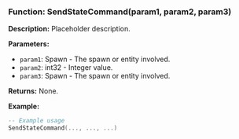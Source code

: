 ### Function: SendStateCommand(param1, param2, param3)

**Description:**
Placeholder description.

**Parameters:**
- `param1`: Spawn - The spawn or entity involved.
- `param2`: int32 - Integer value.
- `param3`: Spawn - The spawn or entity involved.

**Returns:** None.

**Example:**

```lua
-- Example usage
SendStateCommand(..., ..., ...)
```
